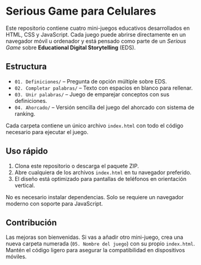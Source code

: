 # Serious Game para Celulares

Este repositorio contiene cuatro mini-juegos educativos desarrollados en HTML, CSS y JavaScript. Cada juego puede abrirse directamente en un navegador móvil u ordenador y está pensado como parte de un *Serious Game* sobre **Educational Digital Storytelling** (EDS).

## Estructura

- `01. Definiciones/` – Pregunta de opción múltiple sobre EDS.
- `02. Completar palabras/` – Texto con espacios en blanco para rellenar.
- `03. Unir palabras/` – Juego de emparejar conceptos con sus definiciones.
- `04. Ahorcado/` – Versión sencilla del juego del ahorcado con sistema de ranking.

Cada carpeta contiene un único archivo `index.html` con todo el código necesario para ejecutar el juego.

## Uso rápido

1. Clona este repositorio o descarga el paquete ZIP.
2. Abre cualquiera de los archivos `index.html` en tu navegador preferido.
3. El diseño está optimizado para pantallas de teléfonos en orientación vertical.

No es necesario instalar dependencias. Solo se requiere un navegador moderno con soporte para JavaScript.

## Contribución

Las mejoras son bienvenidas. Si vas a añadir otro mini-juego, crea una nueva carpeta numerada (`05. Nombre del juego`) con su propio `index.html`. Mantén el código ligero para asegurar la compatibilidad en dispositivos móviles.


